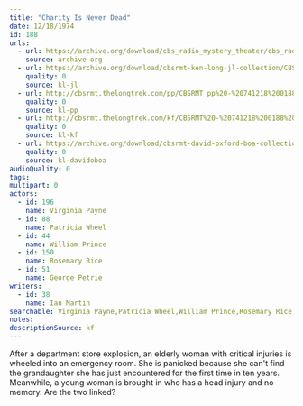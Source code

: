 ```yaml
---
title: "Charity Is Never Dead"
date: 12/18/1974
id: 188
urls: 
  - url: https://archive.org/download/cbs_radio_mystery_theater/cbs_radio_mystery_theater-0151-0200.zip/cbs_radio_mystery_theater-0151-0200%2Fcbsrmt_0188_charity_is_never_dead.mp3
    source: archive-org
  - url: https://archive.org/download/cbsrmt-ken-long-jl-collection/CBSRMT - 741218 0188 Charity Is Never Dead_jl.mp3
    quality: 0
    source: kl-jl
  - url: http://cbsrmt.thelongtrek.com/pp/CBSRMT_pp%20-%20741218%200188%20Charity%20Is%20Never%20Dead.mp3
    quality: 0
    source: kl-pp
  - url: http://cbsrmt.thelongtrek.com/kf/CBSRMT%20-%20741218%200188%20Charity%20Is%20Never%20Dead_kf.mp3
    quality: 0
    source: kl-kf
  - url: https://archive.org/download/cbsrmt-david-oxford-boa-collection/CBSRMT-741218-0188-Charity-Is-Never-Dead-(64-44)_kf-{BoA}.mp3
    quality: 0
    source: kl-davidoboa
audioQuality: 0
tags: 
multipart: 0
actors:  
  - id: 196
    name: Virginia Payne  
  - id: 88
    name: Patricia Wheel  
  - id: 44
    name: William Prince  
  - id: 150
    name: Rosemary Rice  
  - id: 51
    name: George Petrie
writers:  
  - id: 38
    name: Ian Martin
searchable: Virginia Payne,Patricia Wheel,William Prince,Rosemary Rice,George Petrie Ian Martin
notes: 
descriptionSource: kf
---
```

After a department store explosion, an elderly woman with critical injuries is wheeled into an emergency room. She is panicked because she can't find the grandaughter she has just encountered for the first time in ten years. Meanwhile, a young woman is brought in who has a head injury and no memory. Are the two linked?